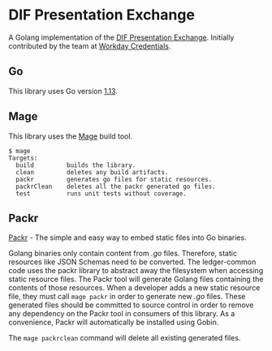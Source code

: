# DIF Presentation Exchange

A Golang implementation of the [DIF Presentation Exchange](https://identity.foundation/presentation-exchange). Initially contributed by the team at [Workday Credentials](https://github.com/workdaycredentials/).

## Go
This library uses Go version [1.13](https://golang.org/doc/go1.13).

## Mage
This library uses the [Mage](https://magefile.org/) build tool.

```
$ mage
Targets:
  build         builds the library.
  clean         deletes any build artifacts.
  packr         generates go files for static resources.
  packrClean    deletes all the packr generated go files.
  test          runs unit tests without coverage.
```

## Packr

[Packr](https://github.com/gobuffalo/packr) - The simple and easy way to embed static files into Go binaries.

Golang binaries only contain content from *.go* files. Therefore, static resources like JSON Schemas need to be
converted. The ledger-common code uses the packr library to abstract away the filesystem when accessing static
resource files.  The Packr tool will generate Golang files containing the contents of those
resources. When a developer adds a new static resource file, they must call `mage packr` in order to generate
new *.go* files. These generated files should be committed to source control in order to remove any dependency on
the Packr tool in consumers of this library.  As a convenience, Packr will automatically be installed using
Gobin.

The `mage packrclean` command will delete all existing generated files.
